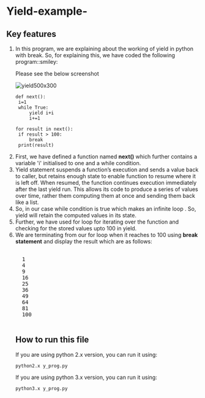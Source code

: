 # Yield-example-
## Key features
<ol>
  <li> In this program, we are explaining about the working of yield in python with break. So, for explaining this, we have coded the following program::smiley:   
    
 Please see the below screenshot   
 
 ![yield500x300](https://user-images.githubusercontent.com/47202519/52690473-cf7fef00-2f83-11e9-8ddb-84d11a486e81.jpg)
     
     
   ```
   def next():
    i=1
    while True:
        yield i+i
        i+=1

for result in next():
    if result > 100:
        break
    print(result)
   
   ````
  <li> First, we have defined a function named <strong>next()</strong> which further contains a variable 'i' initialised to one and a while condition.
  <li> Yield statement suspends a function’s execution and sends a value back to caller, but retains enough state to enable function to resume where it is left off. When resumed, the function continues execution immediately after the last yield run. This allows its code to produce a series of values over time, rather them computing them at once and sending them back like a list.
  <li> So, in our case while condition is true which makes an infinite loop . So, yield will retain the computed values in its state.
  <li> Further, we have used for loop for iterating over the function and checking for the stored values upto 100 in yield.
  <li> We are terminating from our for loop when it reaches to 100 using <strong>break statement</strong> and display the result which are as follows: 
  <pre>  
  1
  4
  9
  16
  25
  36
  49
  64
  81
  100
  </pre>
  
   ## How to run this file
   If you are using python 2.x version, you can run it using: 
   ```
   python2.x y_prog.py
   ```
   If you are using python 3.x version, you can run it using:
   ```
   python3.x y_prog.py
   ```
